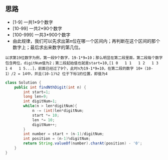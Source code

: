 ## 思路
- [1-9]     一共1*9个数字
- [10-99]   一共2*90个数字
- [100-999] 一共3*900个数字
- 由此规律，我们可以先求出第n位在哪一个区间内；再判断在这个区间的那个数字上；最后求出来数字的第几位。

`以求第19位数字为例，第一段9个数字，19-1*9=10；那么明显在第二段里面，第二段每个数字包含两位，digitNum值为2；第二段起始值也就是start=10,[1 0   1 1   1 2   1 3   1 4   1 5...]，前面已经过了9个，此时n为19-1*9=10，在第二段的数字 10+（10-1）/2 = 14中，并且(10-1)%2 位于下标1的位置，即值为4`

```java
class Solution {
    public int findNthDigit(int n) {
        int start=1;
        long len=9;
        int digitNum=1;
        while(n > len*digitNum){
            n -= (int)len*digitNum;
            start *= 10;
            len *= 10;
            digitNum++;
        }
        int number = start + (n-1)/digitNum;
        int position = (n-1)%digitNum;
        return String.valueOf(number).charAt(position) - '0';
    }
}
```